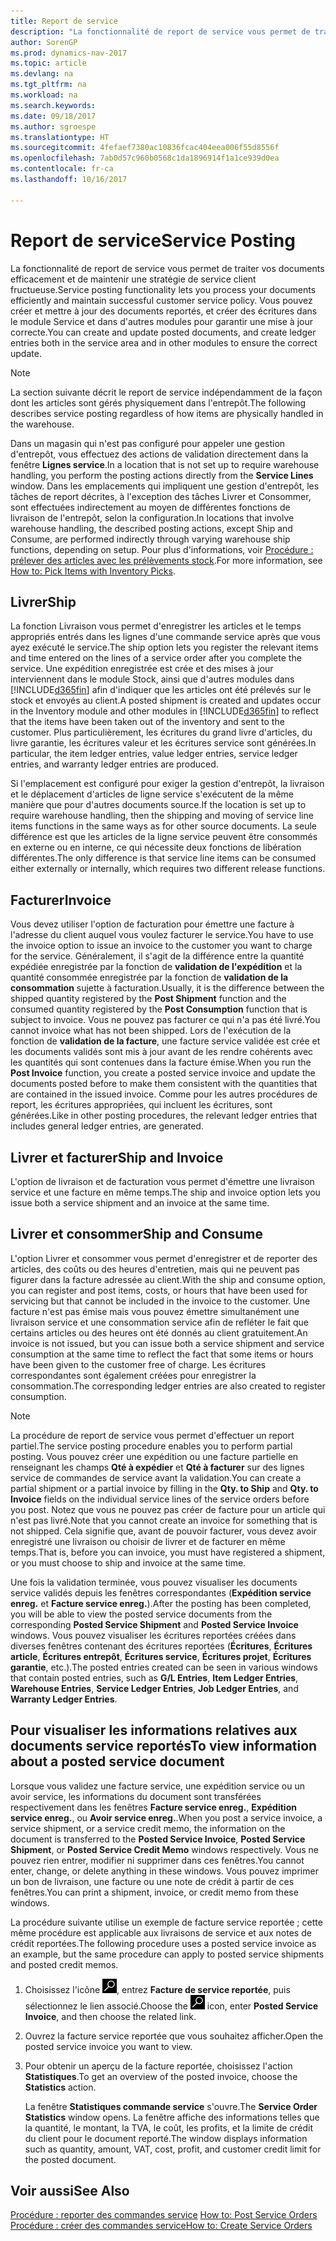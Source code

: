```yaml
---
title: Report de service
description: "La fonctionnalité de report de service vous permet de traiter vos documents efficacement et de maintenir une stratégie de service client fructueuse. Vous pouvez créer et mettre à jour des documents reportés, et créer des écritures dans le module Service et dans d'autres modules pour garantir une mise à jour correcte."
author: SorenGP
ms.prod: dynamics-nav-2017
ms.topic: article
ms.devlang: na
ms.tgt_pltfrm: na
ms.workload: na
ms.search.keywords: 
ms.date: 09/18/2017
ms.author: sgroespe
ms.translationtype: HT
ms.sourcegitcommit: 4fefaef7380ac10836fcac404eea006f55d8556f
ms.openlocfilehash: 7ab0d57c960b0568c1da1896914f1a1ce939d0ea
ms.contentlocale: fr-ca
ms.lasthandoff: 10/16/2017

---
```

# <a name="service-posting"></a><span data-ttu-id="37992-104">Report de service</span><span class="sxs-lookup"><span data-stu-id="37992-104">Service Posting</span></span>
<span data-ttu-id="37992-105">La fonctionnalité de report de service vous permet de traiter vos documents efficacement et de maintenir une stratégie de service client fructueuse.</span><span class="sxs-lookup"><span data-stu-id="37992-105">Service posting functionality lets you process your documents efficiently and maintain successful customer service policy.</span></span> <span data-ttu-id="37992-106">Vous pouvez créer et mettre à jour des documents reportés, et créer des écritures dans le module Service et dans d'autres modules pour garantir une mise à jour correcte.</span><span class="sxs-lookup"><span data-stu-id="37992-106">You can create and update posted documents, and create ledger entries both in the service area and in other modules to ensure the correct update.</span></span>  

> [!NOTE]  
>  <span data-ttu-id="37992-107">La section suivante décrit le report de service indépendamment de la façon dont les articles sont gérés physiquement dans l'entrepôt.</span><span class="sxs-lookup"><span data-stu-id="37992-107">The following describes service posting regardless of how items are physically handled in the warehouse.</span></span>  
>   
>  <span data-ttu-id="37992-108">Dans un magasin qui n'est pas configuré pour appeler une gestion d'entrepôt, vous effectuez des actions de validation directement dans la fenêtre **Lignes service**.</span><span class="sxs-lookup"><span data-stu-id="37992-108">In a location that is not set up to require warehouse handling, you perform the posting actions directly from the **Service Lines** window.</span></span> <span data-ttu-id="37992-109">Dans les emplacements qui impliquent une gestion d'entrepôt, les tâches de report décrites, à l'exception des tâches Livrer et Consommer, sont effectuées indirectement au moyen de différentes fonctions de livraison de l'entrepôt, selon la configuration.</span><span class="sxs-lookup"><span data-stu-id="37992-109">In locations that involve warehouse handling, the described posting actions, except Ship and Consume, are performed indirectly through varying warehouse ship functions, depending on setup.</span></span> <span data-ttu-id="37992-110">Pour plus d'informations, voir [Procédure : prélever des articles avec les prélèvements stock](warehouse-how-to-pick-items-with-inventory-picks.md).</span><span class="sxs-lookup"><span data-stu-id="37992-110">For more information, see [How to: Pick Items with Inventory Picks](warehouse-how-to-pick-items-with-inventory-picks.md).</span></span>  

## <a name="ship"></a><span data-ttu-id="37992-111">Livrer</span><span class="sxs-lookup"><span data-stu-id="37992-111">Ship</span></span>  
<span data-ttu-id="37992-112">La fonction Livraison vous permet d'enregistrer les articles et le temps appropriés entrés dans les lignes d'une commande service après que vous ayez exécuté le service.</span><span class="sxs-lookup"><span data-stu-id="37992-112">The ship option lets you register the relevant items and time entered on the lines of a service order after you complete the service.</span></span> <span data-ttu-id="37992-113">Une expédition enregistrée est crée et des mises à jour interviennent dans le module Stock, ainsi que d'autres modules dans [!INCLUDE[d365fin](includes/d365fin_md.md)] afin d'indiquer que les articles ont été prélevés sur le stock et envoyés au client.</span><span class="sxs-lookup"><span data-stu-id="37992-113">A posted shipment is created and updates occur in the Inventory module and other modules in [!INCLUDE[d365fin](includes/d365fin_md.md)] to reflect that the items have been taken out of the inventory and sent to the customer.</span></span> <span data-ttu-id="37992-114">Plus particulièrement, les écritures du grand livre d'articles, du livre garantie, les écritures valeur et les écritures service sont générées.</span><span class="sxs-lookup"><span data-stu-id="37992-114">In particular, the item ledger entries, value ledger entries, service ledger entries, and warranty ledger entries are produced.</span></span>  

<span data-ttu-id="37992-115">Si l'emplacement est configuré pour exiger la gestion d'entrepôt, la livraison et le déplacement d'articles de ligne service s'exécutent de la même manière que pour d'autres documents source.</span><span class="sxs-lookup"><span data-stu-id="37992-115">If the location is set up to require warehouse handling, then the shipping and moving of service line items functions in the same ways as for other source documents.</span></span> <span data-ttu-id="37992-116">La seule différence est que les articles de la ligne service peuvent être consommés en externe ou en interne, ce qui nécessite deux fonctions de libération différentes.</span><span class="sxs-lookup"><span data-stu-id="37992-116">The only difference is that service line items can be consumed either externally or internally, which requires two different release functions.</span></span>

## <a name="invoice"></a><span data-ttu-id="37992-117">Facturer</span><span class="sxs-lookup"><span data-stu-id="37992-117">Invoice</span></span>  
<span data-ttu-id="37992-118">Vous devez utiliser l'option de facturation pour émettre une facture à l'adresse du client auquel vous voulez facturer le service.</span><span class="sxs-lookup"><span data-stu-id="37992-118">You have to use the invoice option to issue an invoice to the customer you want to charge for the service.</span></span> <span data-ttu-id="37992-119">Généralement, il s'agit de la différence entre la quantité expédiée enregistrée par la fonction de **validation de l'expédition** et la quantité consommée enregistrée par la fonction de **validation de la consommation** sujette à facturation.</span><span class="sxs-lookup"><span data-stu-id="37992-119">Usually, it is the difference between the shipped quantity registered by the **Post Shipment** function and the consumed quantity registered by the **Post Consumption** function that is subject to invoice.</span></span> <span data-ttu-id="37992-120">Vous ne pouvez pas facturer ce qui n'a pas été livré.</span><span class="sxs-lookup"><span data-stu-id="37992-120">You cannot invoice what has not been shipped.</span></span> <span data-ttu-id="37992-121">Lors de l'exécution de la fonction de **validation de la facture**, une facture service validée est crée et les documents validés sont mis à jour avant de les rendre cohérents avec les quantités qui sont contenues dans la facture émise.</span><span class="sxs-lookup"><span data-stu-id="37992-121">When you run the **Post Invoice** function, you create a posted service invoice and update the documents posted before to make them consistent with the quantities that are contained in the issued invoice.</span></span> <span data-ttu-id="37992-122">Comme pour les autres procédures de report, les écritures appropriées, qui incluent les écritures, sont générées.</span><span class="sxs-lookup"><span data-stu-id="37992-122">Like in other posting procedures, the relevant ledger entries that includes general ledger entries, are generated.</span></span>  

## <a name="ship-and-invoice"></a><span data-ttu-id="37992-123">Livrer et facturer</span><span class="sxs-lookup"><span data-stu-id="37992-123">Ship and Invoice</span></span>  
<span data-ttu-id="37992-124">L'option de livraison et de facturation vous permet d'émettre une livraison service et une facture en même temps.</span><span class="sxs-lookup"><span data-stu-id="37992-124">The ship and invoice option lets you issue both a service shipment and an invoice at the same time.</span></span>  

## <a name="ship-and-consume"></a><span data-ttu-id="37992-125">Livrer et consommer</span><span class="sxs-lookup"><span data-stu-id="37992-125">Ship and Consume</span></span>  
<span data-ttu-id="37992-126">L'option Livrer et consommer vous permet d'enregistrer et de reporter des articles, des coûts ou des heures d'entretien, mais qui ne peuvent pas figurer dans la facture adressée au client.</span><span class="sxs-lookup"><span data-stu-id="37992-126">With the ship and consume option, you can register and post items, costs, or hours that have been used for servicing but that cannot be included in the invoice to the customer.</span></span> <span data-ttu-id="37992-127">Une facture n'est pas émise mais vous pouvez émettre simultanément une livraison service et une consommation service afin de refléter le fait que certains articles ou des heures ont été donnés au client gratuitement.</span><span class="sxs-lookup"><span data-stu-id="37992-127">An invoice is not issued, but you can issue both a service shipment and service consumption at the same time to reflect the fact that some items or hours have been given to the customer free of charge.</span></span> <span data-ttu-id="37992-128">Les écritures correspondantes sont également créées pour enregistrer la consommation.</span><span class="sxs-lookup"><span data-stu-id="37992-128">The corresponding ledger entries are also created to register consumption.</span></span>  

> [!NOTE]  
>  <span data-ttu-id="37992-129">La procédure de report de service vous permet d'effectuer un report partiel.</span><span class="sxs-lookup"><span data-stu-id="37992-129">The service posting procedure enables you to perform partial posting.</span></span> <span data-ttu-id="37992-130">Vous pouvez créer une expédition ou une facture partielle en renseignant les champs **Qté à expédier** et **Qté à facturer** sur des lignes service de commandes de service avant la validation.</span><span class="sxs-lookup"><span data-stu-id="37992-130">You can create a partial shipment or a partial invoice by filling in the **Qty. to Ship** and **Qty. to Invoice** fields on the individual service lines of the service orders before you post.</span></span> <span data-ttu-id="37992-131">Notez que vous ne pouvez pas créer de facture pour un article qui n'est pas livré.</span><span class="sxs-lookup"><span data-stu-id="37992-131">Note that you cannot create an invoice for something that is not shipped.</span></span> <span data-ttu-id="37992-132">Cela signifie que, avant de pouvoir facturer, vous devez avoir enregistré une livraison ou choisir de livrer et de facturer en même temps.</span><span class="sxs-lookup"><span data-stu-id="37992-132">That is, before you can invoice, you must have registered a shipment, or you must choose to ship and invoice at the same time.</span></span>  

<span data-ttu-id="37992-133">Une fois la validation terminée, vous pouvez visualiser les documents service validés depuis les fenêtres correspondantes (**Expédition service enreg.** et **Facture service enreg.**).</span><span class="sxs-lookup"><span data-stu-id="37992-133">After the posting has been completed, you will be able to view the posted service documents from the corresponding **Posted Service Shipment** and **Posted Service Invoice** windows.</span></span> <span data-ttu-id="37992-134">Vous pouvez visualiser les écritures reportées créées dans diverses fenêtres contenant des écritures reportées (**Écritures**, **Écritures article**, **Écritures entrepôt**, **Écritures service**, **Écritures projet**, **Écritures garantie**, etc.).</span><span class="sxs-lookup"><span data-stu-id="37992-134">The posted entries created can be seen in various windows that contain posted entries, such as **G/L Entries**, **Item Ledger Entries**, **Warehouse Entries**, **Service Ledger Entries**, **Job Ledger Entries**, and **Warranty Ledger Entries**.</span></span>  

## <a name="to-view-information-about-a-posted-service-document"></a><span data-ttu-id="37992-135">Pour visualiser les informations relatives aux documents service reportés</span><span class="sxs-lookup"><span data-stu-id="37992-135">To view information about a posted service document</span></span>  
<span data-ttu-id="37992-136">Lorsque vous validez une facture service, une expédition service ou un avoir service, les informations du document sont transférées respectivement dans les fenêtres **Facture service enreg.**, **Expédition service enreg.**, ou **Avoir service enreg.**.</span><span class="sxs-lookup"><span data-stu-id="37992-136">When you post a service invoice, a service shipment, or a service credit memo, the information on the document is transferred to the **Posted Service Invoice**, **Posted Service Shipment**, or **Posted Service Credit Memo** windows respectively.</span></span> <span data-ttu-id="37992-137">Vous ne pouvez rien entrer, modifier ni supprimer dans ces fenêtres.</span><span class="sxs-lookup"><span data-stu-id="37992-137">You cannot enter, change, or delete anything in these windows.</span></span> <span data-ttu-id="37992-138">Vous pouvez imprimer un bon de livraison, une facture ou une note de crédit à partir de ces fenêtres.</span><span class="sxs-lookup"><span data-stu-id="37992-138">You can print a shipment, invoice, or credit memo from these windows.</span></span>  

<span data-ttu-id="37992-139">La procédure suivante utilise un exemple de facture service reportée ; cette même procédure est applicable aux livraisons de service et aux notes de crédit reportées.</span><span class="sxs-lookup"><span data-stu-id="37992-139">The following procedure uses a posted service invoice as an example, but the same procedure can apply to posted service shipments and posted credit memos.</span></span>  

1. <span data-ttu-id="37992-140">Choisissez l'icône ![Page ou rapport pour la recherche](media/ui-search/search_small.png "icône Page ou rapport pour la recherche"), entrez **Facture de service reportée**, puis sélectionnez le lien associé.</span><span class="sxs-lookup"><span data-stu-id="37992-140">Choose the ![Search for Page or Report](media/ui-search/search_small.png "Search for Page or Report icon") icon, enter **Posted Service Invoice**, and then choose the related link.</span></span>  
2. <span data-ttu-id="37992-141">Ouvrez la facture service reportée que vous souhaitez afficher.</span><span class="sxs-lookup"><span data-stu-id="37992-141">Open the posted service invoice you want to view.</span></span>  
3. <span data-ttu-id="37992-142">Pour obtenir un aperçu de la facture reportée, choisissez l'action **Statistiques**.</span><span class="sxs-lookup"><span data-stu-id="37992-142">To get an overview of the posted invoice, choose the **Statistics** action.</span></span>  

    <span data-ttu-id="37992-143">La fenêtre **Statistiques commande service** s'ouvre.</span><span class="sxs-lookup"><span data-stu-id="37992-143">The **Service Order Statistics** window opens.</span></span> <span data-ttu-id="37992-144">La fenêtre affiche des informations telles que la quantité, le montant, la TVA, le coût, les profits, et la limite de crédit du client pour le document reporté.</span><span class="sxs-lookup"><span data-stu-id="37992-144">The window displays information such as quantity, amount, VAT, cost, profit, and customer credit limit for the posted document.</span></span>

## <a name="see-also"></a><span data-ttu-id="37992-145">Voir aussi</span><span class="sxs-lookup"><span data-stu-id="37992-145">See Also</span></span>  
<span data-ttu-id="37992-146">[Procédure : reporter des commandes service](service-how-to-post-service-orders.md) </span><span class="sxs-lookup"><span data-stu-id="37992-146">[How to: Post Service Orders](service-how-to-post-service-orders.md) </span></span>  
[<span data-ttu-id="37992-147">Procédure : créer des commandes service</span><span class="sxs-lookup"><span data-stu-id="37992-147">How to: Create Service Orders</span></span>](service-how-to-create-service-orders.md)

